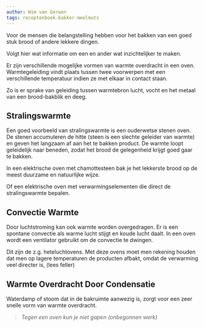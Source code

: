 ```yaml
---
author: Wim van Gerwen
tags: receptenboek-bakker-meelmuts
---
```


Voor de mensen die belangstelling hebben voor het bakken van een goed stuk brood of andere lekkere dingen.

Volgt hier wat informatie om een en ander wat inzichtelijker te maken.

Er zijn verschillende mogelijke vormen van warmte overdracht in een oven.
Warmtegeleiding vindt plaats tussen twee voorwerpen met een verschillende temperatuur indien ze met elkaar in contact staan.

Zo is er sprake van geleiding tussen warmtebron lucht, vocht en het metaal van een brood-bakblik en deeg.

## Stralingswarmte

Een goed voorbeeld van stralingswarmte is een ouderwetse stenen oven. De stenen accumuleren de hitte (steen is een slechte geleider van warmte) en geven het langzaam af aan het te bakken product. De warmte loopt geleidelijk naar beneden, zodat het brood de gelegenheid krijgt goed gaar te bakken.

In een elektrische oven met chamottesteen bak je het lekkerste brood op de meest duurzame en natuurlijke wijze.

Of een elektrische oven met verwarmingselementen die direct de stralingswarmte bepalen.

## Convectie Warmte

Door luchtstroming kan ook warmte worden overgedragen. Er is een spontane convectie als warme lucht stijgt en koude lucht daalt. In een oven wordt een ventilator gebruikt om de convectie te dwingen.

Dit zijn de z.g. heteluchtovens. Met deze ovens moet men rekening houden dat men op lagere temperaturen de producten afbakt, omdat de verwarming veel directer is,
(lees feller)

## Warmte Overdracht Door Condensatie

Waterdamp of stoom dat in de bakruimte aanwezig is, zorgt voor een zeer snelle vorm van warmte overdracht.

> *Tegen een oven kun je niet gapen (onbegonnen werk)*